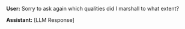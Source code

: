 **User:**
Sorry to ask again which qualities did I marshall to what extent?

**Assistant:**
[LLM Response]

